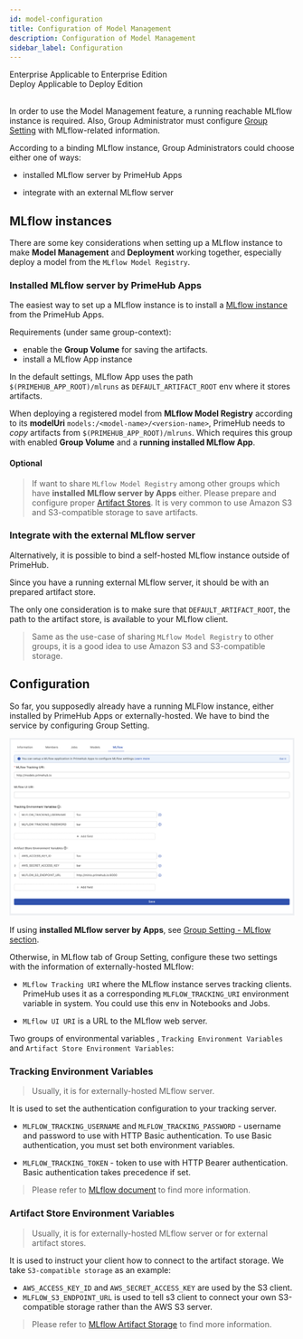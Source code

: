```yaml
---
id: model-configuration
title: Configuration of Model Management
description: Configuration of Model Management
sidebar_label: Configuration
---
```


<div class="label-sect">
  <div class="ee-only tooltip">Enterprise
    <span class="tooltiptext">Applicable to Enterprise Edition</span>
  </div>
  <div class="deploy-only tooltip">Deploy
    <span class="tooltiptext">Applicable to Deploy Edition</span>
  </div>
</div>
<br>

In order to use the Model Management feature, a running reachable MLflow instance is required. Also, Group Administrator must configure [Group Setting](group-setting#mlflow) with MLflow-related information.

According to a binding MLflow instance, Group Administrators could choose either one of ways:

* installed MLflow server by PrimeHub Apps

* integrate with an external MLflow server


## MLflow instances

There are some key considerations when setting up a MLflow instance to make **Model Management** and **Deployment** working together, especially deploy a model from the `MLflow Model Registry`.

### Installed MLflow server by PrimeHub Apps

The easiest way to set up a MLflow instance is to install a [MLflow instance](primehub-app-builtin-mlflow) from the PrimeHub Apps. 

Requirements (under same group-context):

* enable the **Group Volume** for saving the artifacts.
* install a MLflow App instance

In the default settings, MLflow App uses the path `$(PRIMEHUB_APP_ROOT)/mlruns` as `DEFAULT_ARTIFACT_ROOT` env where it stores artifacts. 

When deploying a registered model from **MLflow Model Registry** according to its **modelUri** `models:/<model-name>/<version-name>`, PrimeHub needs to *copy* artifacts from `$(PRIMEHUB_APP_ROOT)/mlruns`. Which requires this group with enabled **Group Volume** and a **running installed MLflow App**.

#### Optional

>If want to share `MLflow Model Registry` among other groups which have **installed MLflow server by Apps** either. Please prepare and configure proper [Artifact Stores](https://www.mlflow.org/docs/latest/tracking.html#artifact-stores). It is very common to use Amazon S3 and S3-compatible storage to save artifacts.


### Integrate with the external MLflow server

Alternatively, it is possible to bind a self-hosted MLflow instance outside of PrimeHub.

Since you have a running external MLflow server, it should be with an prepared artifact store.

The only one consideration is to make sure that `DEFAULT_ARTIFACT_ROOT`, the path to the artifact store, is available to your MLflow client. 

>Same as the use-case of sharing `MLflow Model Registry` to other groups, it is a good idea to use Amazon S3 and S3-compatible storage.

## Configuration

So far, you supposedly already have a running MLFlow instance, either installed by PrimeHub Apps or externally-hosted. We have to bind the service by configuring Group Setting.

![](assets/group-mlflow-configuration-example.png)

If using **installed MLflow server by Apps**, see [Group Setting - MLflow section](group-setting#mlflow).

Otherwise, in MLflow tab of Group Setting, configure these two settings with the information of externally-hosted MLflow: 

+ `MLflow Tracking URI` where the MLflow instance serves tracking clients. PrimeHub uses it as a corresponding `MLFLOW_TRACKING_URI` environment variable in system. You could use this env in Notebooks and Jobs. 

+ `MLflow UI URI` is a URL to the MLflow web server.

Two groups of environmental variables , `Tracking Environment Variables` and `Artifact Store Environment Variables`:

### Tracking Environment Variables

>Usually, it is for externally-hosted MLflow server.

It is used to set the authentication configuration to your tracking server.

* `MLFLOW_TRACKING_USERNAME` and `MLFLOW_TRACKING_PASSWORD` - username and password to use with HTTP Basic authentication. To use Basic authentication, you must set both environment variables.

* `MLFLOW_TRACKING_TOKEN` - token to use with HTTP Bearer authentication. Basic authentication takes precedence if set.

>Please refer to [MLflow document](https://www.mlflow.org/docs/latest/tracking.html#logging-to-a-tracking-server) to find more information.


### Artifact Store Environment Variables

> Usually, it is for externally-hosted MLflow server or for external artifact stores.

It is used to instruct your client how to connect to the artifact storage. We take `S3-compatible storage` as an example:

* `AWS_ACCESS_KEY_ID` and `AWS_SECRET_ACCESS_KEY` are used by the S3 client.
* `MLFLOW_S3_ENDPOINT_URL` is used to tell s3 client to connect your own S3-compatible storage rather than the AWS S3 server.


>Please refer to [MLflow Artifact Storage](https://www.mlflow.org/docs/latest/tracking.html#artifact-stores) to find more information.

